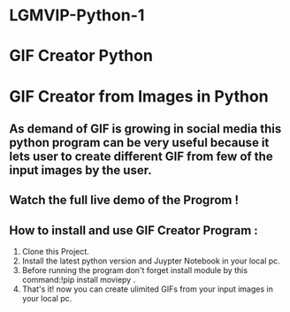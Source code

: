 # LGMVIP-Python-1
# GIF Creator Python
# GIF Creator from Images in Python

## As demand of GIF is growing in social media this python program can be very useful because it lets user to create different GIF from few of the input images by the user.

## Watch the full live demo of the Progrom !

## How to install and use GIF Creator Program :

1. Clone this Project.
2. Install the latest python version and Juypter Notebook in your local pc.
3. Before running the program don't forget install module by this command:!pip install moviepy .
4. That's it! now you can create ulimited GIFs from your input images in your local pc.
